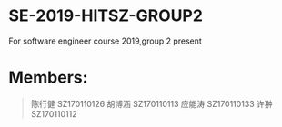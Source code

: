 # SE-2019-HITSZ-GROUP2
For  software engineer course 2019,group 2 present
# Members:
>陈行健	SZ170110126
>胡博涵	SZ170110113
>应能涛	SZ170110133
>许翀	SZ170110112

